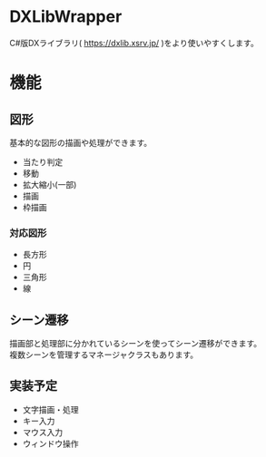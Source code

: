 # DXLibWrapper
C#版DXライブラリ( https://dxlib.xsrv.jp/ )をより使いやすくします。

# 機能
## 図形
基本的な図形の描画や処理ができます。
+ 当たり判定
+ 移動
+ 拡大縮小(一部)
+ 描画
+ 枠描画

### 対応図形
  - 長方形
  - 円
  - 三角形
  - 線

## シーン遷移
描画部と処理部に分かれているシーンを使ってシーン遷移ができます。  
複数シーンを管理するマネージャクラスもあります。

## 実装予定
+ 文字描画・処理
+ キー入力
+ マウス入力
+ ウィンドウ操作
